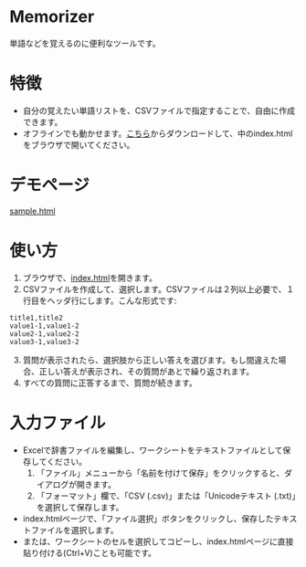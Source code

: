 # Memorizer
単語などを覚えるのに便利なツールです。

# 特徴

* 自分の覚えたい単語リストを、CSVファイルで指定することで、自由に作成できます。
* オフラインでも動かせます。<a href="memorizer.zip" download="memorizer.zip">こちら</a>からダウンロードして、中のindex.htmlをブラウザで開いてください。

# デモページ

<a target="_blank" href="https://mochihashi.github.io/memorizer/sample.html">sample.html</a>

# 使い方

1. ブラウザで、<a target="_blank" href="https://mochihashi.github.io/memorizer/">index.html</a>を開きます。
2. CSVファイルを作成して、選択します。CSVファイルは２列以上必要で、１行目をヘッダ行にします。こんな形式です:
```text:sample.csv
title1,title2
value1-1,value1-2
value2-1,value2-2
value3-1,value3-2
```
3. 質問が表示されたら、選択肢から正しい答えを選びます。もし間違えた場合、正しい答えが表示され、その質問があとで繰り返されます。
4. すべての質問に正答するまで、質問が続きます。

# 入力ファイル

* Excelで辞書ファイルを編集し、ワークシートをテキストファイルとして保存してください。
  1. 「ファイル」メニューから「名前を付けて保存」をクリックすると、ダイアログが開きます。
  2. 「フォーマット」欄で、「CSV (.csv)」または「Unicodeテキスト (.txt)」を選択して保存します。
* index.htmlページで、「ファイル選択」ボタンをクリックし、保存したテキストファイルを選択します。
* または、ワークシートのセルを選択してコピーし、index.htmlページに直接貼り付ける(Ctrl+V)ことも可能です。
